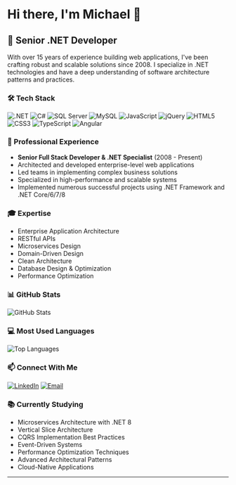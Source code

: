 # Hi there, I'm Michael 👋

## 🎯 Senior .NET Developer 

With over 15 years of experience building web applications, I've been crafting robust and scalable solutions since 2008. I specialize in .NET technologies and have a deep understanding of software architecture patterns and practices.

### 🛠️ Tech Stack
![.NET](https://img.shields.io/badge/-.NET-512BD4?style=flat&logo=dotnet&logoColor=white)
![C#](https://img.shields.io/badge/-C%23-239120?style=flat&logo=c-sharp&logoColor=white)
![SQL Server](https://img.shields.io/badge/-SQL%20Server-CC2927?style=flat&logo=microsoft-sql-server&logoColor=white)
![MySQL](https://img.shields.io/badge/-MySQL-4479A1?style=flat&logo=mysql&logoColor=white)
![JavaScript](https://img.shields.io/badge/-JavaScript-F7DF1E?style=flat&logo=javascript&logoColor=black)
![jQuery](https://img.shields.io/badge/-jQuery-0769AD?style=flat&logo=jquery&logoColor=white)
![HTML5](https://img.shields.io/badge/-HTML5-E34F26?style=flat&logo=html5&logoColor=white)
![CSS3](https://img.shields.io/badge/-CSS3-1572B6?style=flat&logo=css3&logoColor=white)
![TypeScript](https://img.shields.io/badge/-TypeScript-3178C6?style=flat&logo=typescript&logoColor=white)
![Angular](https://img.shields.io/badge/-Angular-DD0031?style=flat&logo=angular&logoColor=white)

### 💼 Professional Experience
- **Senior Full Stack Developer & .NET Specialist** (2008 - Present)
- Architected and developed enterprise-level web applications
- Led teams in implementing complex business solutions
- Specialized in high-performance and scalable systems
- Implemented numerous successful projects using .NET Framework and .NET Core/6/7/8

### 🎓 Expertise
- Enterprise Application Architecture
- RESTful APIs
- Microservices Design
- Domain-Driven Design
- Clean Architecture
- Database Design & Optimization
- Performance Optimization

### 📊 GitHub Stats
![GitHub Stats](https://github-readme-stats.vercel.app/api?username=michaelcdr&show_icons=true&theme=dracula)

### 💻 Most Used Languages
![Top Languages](https://github-readme-stats.vercel.app/api/top-langs/?username=michaelcdr&layout=compact&theme=dracula)

### 📫 Connect With Me
[![LinkedIn](https://img.shields.io/badge/-LinkedIn-0077B5?style=flat&logo=linkedin&logoColor=white)](https://www.linkedin.com/in/michael-costa-dos-reis/)
[![Email](https://img.shields.io/badge/-Email-D14836?style=flat&logo=gmail&logoColor=white)](mailto:michaelcdr@hotmail.com)

### 📚 Currently Studying
- Microservices Architecture with .NET 8
- Vertical Slice Architecture
- CQRS Implementation Best Practices
- Event-Driven Systems
- Performance Optimization Techniques
- Advanced Architectural Patterns
- Cloud-Native Applications

---
